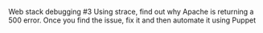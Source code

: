 Web stack debugging #3
Using strace, find out why Apache is returning a 500 error. Once you find the issue, fix it and then automate it using Puppet
